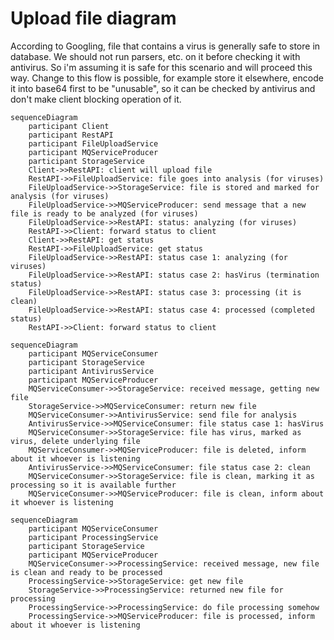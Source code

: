 # Upload file diagram

According to Googling, file that contains a virus is generally safe to store in database. We should not run parsers, etc. on it before checking it with antivirus. So i'm assuming it is safe for this scenario and will proceed this way. Change to this flow is possible, for example store it elsewhere, encode it into base64 first to be "unusable", so it can be checked by antivirus and don't make client blocking operation of it. 

```mermaid
sequenceDiagram
    participant Client
    participant RestAPI
    participant FileUploadService
    participant MQServiceProducer
    participant StorageService
    Client->>RestAPI: client will upload file
    RestAPI->>FileUploadService: file goes into analysis (for viruses)
    FileUploadService->>StorageService: file is stored and marked for analysis (for viruses)
    FileUploadService->>MQServiceProducer: send message that a new file is ready to be analyzed (for viruses)
    FileUploadService->>RestAPI: status: analyzing (for viruses)
    RestAPI->>Client: forward status to client
    Client->>RestAPI: get status
    RestAPI->>FileUploadService: get status
    FileUploadService->>RestAPI: status case 1: analyzing (for viruses)
    FileUploadService->>RestAPI: status case 2: hasVirus (termination status)
    FileUploadService->>RestAPI: status case 3: processing (it is clean)
    FileUploadService->>RestAPI: status case 4: processed (completed status)
    RestAPI->>Client: forward status to client
```

```mermaid
sequenceDiagram
    participant MQServiceConsumer
    participant StorageService
    participant AntivirusService
    participant MQServiceProducer
    MQServiceConsumer->>StorageService: received message, getting new file
    StorageService->>MQServiceConsumer: return new file
    MQServiceConsumer->>AntivirusService: send file for analysis
    AntivirusService->>MQServiceConsumer: file status case 1: hasVirus
    MQServiceConsumer->>StorageService: file has virus, marked as virus, delete underlying file
    MQServiceConsumer->>MQServiceProducer: file is deleted, inform about it whoever is listening
    AntivirusService->>MQServiceConsumer: file status case 2: clean
    MQServiceConsumer->>StorageService: file is clean, marking it as processing so it is available further
    MQServiceConsumer->>MQServiceProducer: file is clean, inform about it whoever is listening
```

```mermaid
sequenceDiagram
    participant MQServiceConsumer
    participant ProcessingService
    participant StorageService
    participant MQServiceProducer
    MQServiceConsumer->>ProcessingService: received message, new file is clean and ready to be processed
    ProcessingService->>StorageService: get new file
    StorageService->>ProcessingService: returned new file for processing
    ProcessingService->>ProcessingService: do file processing somehow
    ProcessingService->>MQServiceProducer: file is processed, inform about it whoever is listening
```
